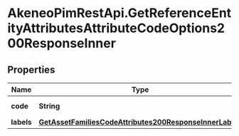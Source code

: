 # AkeneoPimRestApi.GetReferenceEntityAttributesAttributeCodeOptions200ResponseInner

## Properties

Name | Type | Description | Notes
------------ | ------------- | ------------- | -------------
**code** | **String** | Attribute&#39;s option code | 
**labels** | [**GetAssetFamiliesCodeAttributes200ResponseInnerLabels**](GetAssetFamiliesCodeAttributes200ResponseInnerLabels.md) |  | [optional] 


